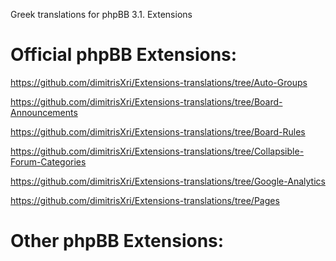 Greek translations for phpBB 3.1. Extensions

Official phpBB Extensions:
==========================

https://github.com/dimitrisXri/Extensions-translations/tree/Auto-Groups

https://github.com/dimitrisXri/Extensions-translations/tree/Board-Announcements

https://github.com/dimitrisXri/Extensions-translations/tree/Board-Rules

https://github.com/dimitrisXri/Extensions-translations/tree/Collapsible-Forum-Categories

https://github.com/dimitrisXri/Extensions-translations/tree/Google-Analytics

https://github.com/dimitrisXri/Extensions-translations/tree/Pages


Other phpBB Extensions:
==========================
